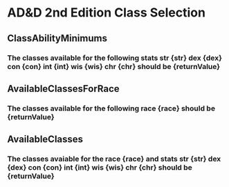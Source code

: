 # AD&D 2nd Edition Class Selection

## ClassAbilityMinimums
### The classes available for the following stats str {str} dex {dex} con {con} int {int} wis {wis} chr {chr} should be {returnValue}

## AvailableClassesForRace
### The classes available for the following race {race} should be {returnValue}

## AvailableClasses
### The classes avaiable for the race {race} and stats str {str} dex {dex} con {con} int {int} wis {wis} chr {chr} should be {returnValue}